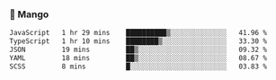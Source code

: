 ### 🥭 Mango

<!--START_SECTION:waka-->

```txt
JavaScript   1 hr 29 mins    ██████████▒░░░░░░░░░░░░░░   41.96 %
TypeScript   1 hr 10 mins    ████████▒░░░░░░░░░░░░░░░░   33.30 %
JSON         19 mins         ██▒░░░░░░░░░░░░░░░░░░░░░░   09.32 %
YAML         18 mins         ██▒░░░░░░░░░░░░░░░░░░░░░░   08.67 %
SCSS         8 mins          █░░░░░░░░░░░░░░░░░░░░░░░░   03.83 %
```

<!--END_SECTION:waka-->
